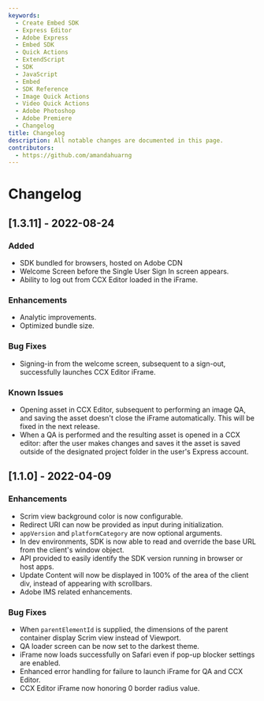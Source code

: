 ```yaml
---
keywords:
  - Create Embed SDK
  - Express Editor
  - Adobe Express
  - Embed SDK
  - Quick Actions
  - ExtendScript
  - SDK
  - JavaScript
  - Embed
  - SDK Reference
  - Image Quick Actions
  - Video Quick Actions
  - Adobe Photoshop
  - Adobe Premiere
  - Changelog
title: Changelog
description: All notable changes are documented in this page.
contributors:
  - https://github.com/amandahuarng
---
```


# Changelog

## [1.3.11] - 2022-08-24
### Added
- SDK bundled for browsers, hosted on Adobe CDN
- Welcome Screen before the Single User Sign In screen appears. 
- Ability to log out from CCX Editor loaded in the iFrame.

### Enhancements
- Analytic improvements.
- Optimized bundle size. 

### Bug Fixes
- Signing-in from the welcome screen, subsequent to a sign-out, successfully launches CCX Editor iFrame.

### Known Issues
- Opening asset in CCX Editor, subsequent to performing an image QA, and saving the asset doesn't close the iFrame automatically. This will be fixed in the next release. 
- When a QA is performed and the resulting asset is opened in a CCX editor: after the user makes changes and saves it the asset is saved outside of the designated project folder in the user's Express account.

## [1.1.0] - 2022-04-09
### Enhancements
- Scrim view background color is now configurable.
- Redirect URI can now be provided as input during initialization.
- `appVersion` and `platformCategory` are now optional arguments.
- In dev environments, SDK is now able to read and override the base URL from the client's window object.
- API provided to easily identify the SDK version running in browser or host apps.
- Update Content will now be displayed in 100% of the area of the client div,  instead of appearing with scrollbars. 
- Adobe IMS related enhancements.

### Bug Fixes 
- When `parentElementId` is supplied, the dimensions of the parent container display Scrim view instead of Viewport. 
- QA loader screen can be now set to the darkest theme. 
- iFrame now loads successfully on Safari even if pop-up blocker settings are enabled.
- Enhanced error handling for failure to launch iFrame for QA and CCX Editor.
- CCX Editor iFrame now honoring 0 border radius value. 


